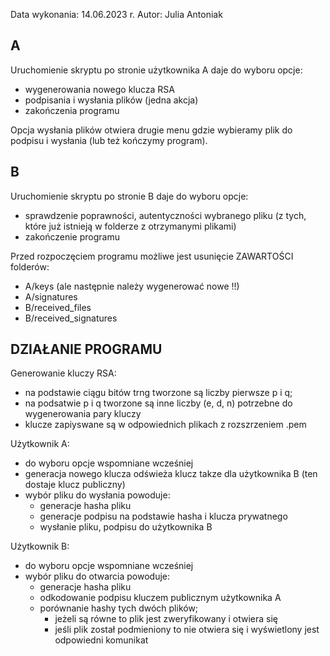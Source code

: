 Data wykonania: 14.06.2023 r.
Autor: Julia Antoniak

## A ##
Uruchomienie skryptu po stronie użytkownika A daje do wyboru opcje:
- wygenerowania nowego klucza RSA
- podpisania i wysłania plików (jedna akcja)
- zakończenia programu

Opcja wysłania plików otwiera drugie menu gdzie wybieramy plik do podpisu i wysłania (lub też kończymy program).

## B ##
Uruchomienie skryptu po stronie B daje do wyboru opcje:
- sprawdzenie poprawności, autentyczności wybranego pliku (z tych, które już istnieją w folderze z otrzymanymi plikami)
- zakończenie programu


Przed rozpoczęciem programu możliwe jest usunięcie ZAWARTOŚCI folderów:
- A/keys (ale następnie należy wygenerować nowe !!)
- A/signatures
- B/received_files
- B/received_signatures


## DZIAŁANIE PROGRAMU ##

Generowanie kluczy RSA:
- na podstawie ciągu bitów trng tworzone są liczby pierwsze p i q; 
- na podsatwie p i q tworzone są inne liczby (e, d, n) potrzebne do wygenerowania pary kluczy
- klucze zapiyswane są w odpowiednich plikach z rozszrzeniem .pem

Użytkownik A:
- do wyboru opcje wspomniane wcześniej
- generacja nowego klucza odświeża klucz takze dla użytkownika B (ten dostaje klucz publiczny)
- wybór pliku do wysłania powoduje:
    - generacje hasha pliku
    - generacje podpisu na podstawie hasha i klucza prywatnego
    - wysłanie pliku, podpisu do użytkownika B

Użytkownik B:
- do wyboru opcje wspomniane wcześniej
- wybór pliku do otwarcia powoduje:
    - generacje hasha pliku
    - odkodowanie podpisu kluczem publicznym użytkownika A
    - porównanie hashy tych dwóch plików; 
        - jeżeli są równe to plik jest zweryfikowany i otwiera się
        - jeśli plik został podmieniony to nie otwiera się i wyświetlony jest odpowiedni komunikat
